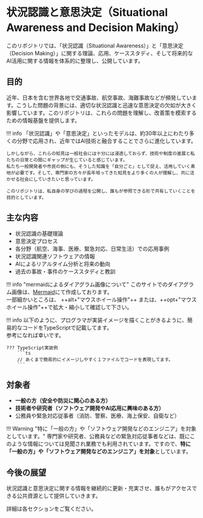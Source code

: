 # 状況認識と意思決定（Situational Awareness and Decision Making）

このリポジトリでは、「状況認識（Situational Awareness）」と「意思決定（Decision Making）」に関する理論、応用、ケーススタディ、そして将来的なAI活用に関する情報を体系的に整理し、公開しています。

## 目的

近年、日本を含む世界各地で交通事故、航空事故、海難事故などが頻発しています。こうした問題の背景には、適切な状況認識と迅速な意思決定の欠如が大きく影響しています。このリポジトリは、これらの問題を理解し、改善策を模索するための情報基盤を提供します。

!!! info 
    「状況認識」や「意思決定」といったモデルは、約30年以上にわたり多くの分野で応用され、近年ではAI技術と融合することでさらに進化しています。

    しかしながら、これらの知見は一般社会には十分には浸透しておらず、技術や制度の進展と私たちの日常との間にギャップが生じていると感じています。
    私たち一般開発者や市民の側にも、そうした知識を「自分ごと」として捉え、活用していく素地が必要です。そして、専門家の方々が長年培ってきた知見をより多くの人が理解し、共に活かせる社会にしていきたいと思っています。

    このリポジトリは、私自身の学びの過程を公開し、誰もが参照できる形で共有していくことを目的としています。

## 主な内容

- 状況認識の基礎理論
- 意思決定プロセス
- 各分野（航空、海事、医療、緊急対応、日常生活）での応用事例
- 状況認識関連ソフトウェアの情報
- AIによるリアルタイム分析と将来の動向
- 過去の事故・事件のケーススタディと教訓

!!! info "mermaidによるダイアグラム画像について"
    このサイトでのダイアグラム画像は、[Mermaid](https://mermaid.js.org)にて作成しております。  
    一部細かいところは、 ++alt+"マウスホイール操作"++ または、++opt+"マウスホイール操作"++で拡大・縮小して確認して下さい。

!!! info
    以下のように、プログラマが実装イメージを描くことがきるように、簡易的なコードをTypeScriptで記載してます。  
    参考になれば幸いです。
        
    ??? TypeScript実装例
        ```ts
        // あくまで簡易的にイメージしやすく１ファイルでコードを表現してます。
        ```

## 対象者

- **一般の方（安全や防災に関心のある方）**
- **技術者や研究者（ソフトウェア開発やAI応用に興味のある方）**
- 公務員や緊急対応従事者（消防、警察、医療、海上保安、自衛など）

!!! Warning "特に「一般の方」や「ソフトウェア開発などのエンジニア」を対象としています。"
    専門家や研究者、公務員などの緊急対応従事者などは、既にこのような情報については見聞され業務でも利用されています。ですので、**特に「一般の方」や「ソフトウェア開発などのエンジニア」を対象**としています。  

## 今後の展望

状況認識と意思決定に関する情報を継続的に更新・充実させ、誰もがアクセスできる公共資源として提供していきます。

詳細は各セクションをご覧ください。
